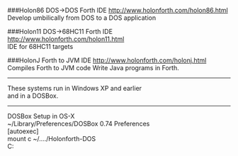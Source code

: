 
###Holon86 
DOS->DOS Forth IDE
http://www.holonforth.com/holon86.html   
Develop umbilically from DOS to a DOS application 

###Holon11 
DOS->68HC11 Forth IDE
http://www.holonforth.com/holon11.html  
IDE for 68HC11 targets

###HolonJ
Forth to JVM IDE
http://www.holonforth.com/holonj.html  
Compiles Forth to JVM code
Write Java programs in Forth.

----

These systems run in Windows XP and earlier  
and in a DOSBox.

-----

DOSBox Setup in OS-X    
~/Library/Preferences/DOSBox 0.74 Preferences  
[autoexec]  
mount c  ~/..../Holonforth-DOS  
C:

